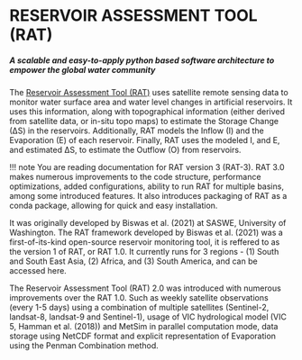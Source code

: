 # RESERVOIR ASSESSMENT TOOL (RAT)

<h5>A scalable and easy-to-apply python based software architecture to empower the global water community</h5>

The [Reservoir Assessment Tool (RAT)](https://depts.washington.edu/saswe/rat) uses satellite remote sensing data to monitor water surface area and water level changes in artificial reservoirs. It uses this information, along with topographical information (either derived from satellite data, or in-situ topo maps) to estimate the Storage Change (∆S) in the reservoirs. Additionally, RAT models the Inflow (I) and the Evaporation (E) of each reservoir. Finally, RAT uses the modeled I, and E, and estimated ∆S, to estimate the Outflow (O) from reservoirs.

!!! note
    You are reading documentation for RAT version 3 (RAT-3). RAT 3.0 makes numerous improvements to the code structure, performance optimizations, added configurations, ability to run RAT for multiple basins, among some introduced features. It also introduces packaging of RAT as a conda package, allowing for quick and easy installation.

It was originally developed by Biswas et al. (2021) at SASWE, University of Washington. The RAT framework developed by Biswas et al. (2021) was a first-of-its-kind open-source reservoir monitoring tool, it is reffered to as the version 1 of RAT, or RAT 1.0. It currently runs for 3 regions - (1) South and South East Asia, (2) Africa, and (3) South America, and can be accessed here.

The Reservoir Assessment Tool (RAT) 2.0 was introduced with numerous improvements over the RAT 1.0. Such as weekly satellite observations (every 1-5 days) using a combination of multiple satellites (Sentinel-2, landsat-8, landsat-9 and Sentinel-1), usage of VIC hydrological model (VIC 5, Hamman et al. (2018)) and MetSim in parallel computation mode, data storage using NetCDF format and explicit representation of Evaporation using the Penman Combination method.


